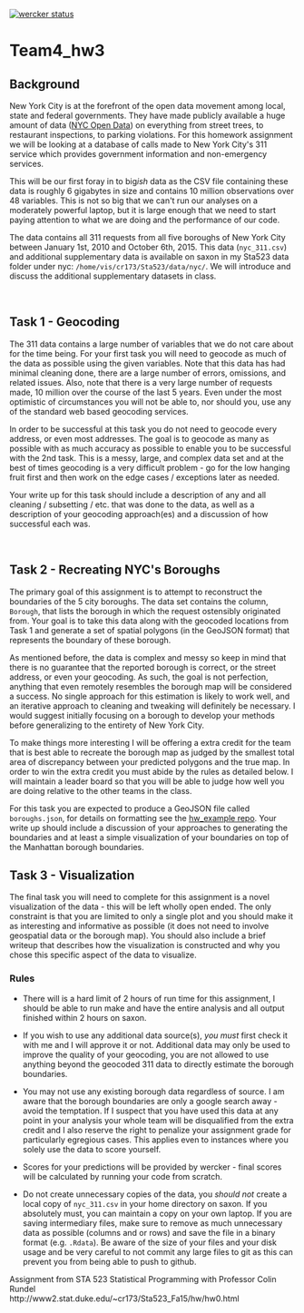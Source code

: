 [![wercker status](https://app.wercker.com/status/d3ae7543e67681e0dd9afcd7557a4fef/m "wercker status")](https://app.wercker.com/project/bykey/d3ae7543e67681e0dd9afcd7557a4fef)

# Team4_hw3

## Background

New York City is at the forefront of the open data movement among local, state and federal governments. They have made publicly available a huge amount of data ([NYC Open Data](https://nycopendata.socrata.com/)) on everything from street trees, to restaurant inspections, to parking violations. For this homework assignment we will be looking at a database of calls made to New York City's 311 service which provides government information and non-emergency services. 

This will be our first foray in to big*ish* data as the CSV file containing these data is roughly 6 gigabytes in size and contains 10 million observations over 48 variables. This is not so big that we can't run our analyses on a moderately powerful laptop, but it is large enough that we need to start paying attention to what we are doing and the performance of our code. 

The data contains all 311 requests from all five boroughs of New York City between January 1st, 2010 and October 6th, 2015. This data (`nyc_311.csv`) and additional supplementary data is available on saxon in my Sta523 data folder under nyc: `/home/vis/cr173/Sta523/data/nyc/`. We will introduce and discuss the additional supplementary datasets in class.

<br/>

## Task 1 - Geocoding

The 311 data contains a large number of variables that we do not care about for the time being. For your first task you will need to geocode as much of the data as possible using the given variables. Note that this data has had minimal cleaning done, there are a large number of errors, omissions, and related issues. Also, note that there is a very large number of requests made, 10 million over the course of the last 5 years. Even under the most optimistic of circumstances you will not be able to, nor should you, use any of the standard web based geocoding services.

In order to be successful at this task you do not need to geocode every address, or even most addresses. The goal is to geocode as many as possible with as much accuracy as possible to enable you to be successful with the 2nd task. This is a messy, large, and complex data set and at the best of times geocoding is a very difficult problem - go for the low hanging fruit first and then work on the edge cases / exceptions later as needed.

Your write up for this task should include a description of any and all cleaning / subsetting / etc. that was done to the data, as well as a description of your geocoding approach(es) and a discussion of how successful each was. 

<br/>

## Task 2 - Recreating NYC's Boroughs

The primary goal of this assignment is to attempt to reconstruct the boundaries of the 5 city boroughs. The data set contains the column, `Borough`, that lists the borough in which the request ostensibly originated from. Your goal is to take this data along with the geocoded locations from Task 1 and generate a set of spatial polygons (in the GeoJSON format) that represents the boundary of these borough.

As mentioned before, the data is complex and messy so keep in mind that there is no guarantee that the reported borough is correct, or the street address, or even your geocoding. As such, the goal is not perfection, anything that even remotely resembles the borough map will be considered a success. No single approach for this estimation is likely to work well, and an iterative approach to cleaning and tweaking will definitely be necessary. I would suggest initially focusing on a borough to develop your methods before generalizing to the entirety of New York City. 

To make things more interesting I will be offering a extra credit for the team that is best able to recreate the borough map as judged by the smallest total area of discrepancy between your predicted polygons and the true map. In order to win the extra credit you must abide by the rules as detailed below. I will maintain a leader board so that you will be able to judge how well you are doing relative to the other teams in the class.

For this task you are expected to produce a GeoJSON file called `boroughs.json`, for details on formatting see the [hw_example repo](https://github.com/Sta523-Fa15/TeamExample_hw3). Your write up should include a discussion of your approaches to generating the boundaries and at least a simple visualization of your boundaries on top of the Manhattan borough boundaries.


## Task 3 - Visualization

The final task you will need to complete for this assignment is a novel visualization of the data - this will be left wholly open ended. The only constraint is that you are limited to only a single plot and you should make it as interesting and informative as possible (it does not need to involve geospatial data or the borough map). You should also include a brief writeup that describes how the visualization is constructed and why you chose this specific aspect of the data to visualize.


### Rules

* There will is a hard limit of 2 hours of run time for this assignment, I should be able to run make and have the entire analysis and all output finished within 2 hours on saxon.

* If you wish to use any additional data source(s), *you must* first check it with me and I will approve it or not. Additional data may only be used to improve the quality of your geocoding, you are not allowed to use anything beyond the geocoded 311 data to directly estimate the borough boundaries.

* You may not use any existing borough data regardless of source. I am aware that the borough boundaries are only a google search away - avoid the temptation. If I suspect that you have used this data at any point in your analysis your whole team will be disqualified from the extra credit and I also reserve the right to penalize your assignment grade for particularly egregious cases. This applies even to instances where you solely use the data to score yourself.

* Scores for your predictions will be provided by wercker - final scores will be calculated by running your code from scratch.

* Do not create unnecessary copies of the data, you *should not* create a local copy of `nyc_311.csv` in your home directory on saxon. If you absolutely must, you can maintain a copy on your own laptop. If you are saving intermediary files, make sure to remove as much unnecessary data as possible (columns and or rows) and save the file in a binary format (e.g. `.Rdata`). Be aware of the size of your files and your disk usage and be very careful to not commit any large files to git as this can prevent you from being able to push to github.



<div style="text-align: left">
Assignment from STA 523 Statistical Programming with Professor Colin Rundel    
</div>   
<div style="text-align: left">
http://www2.stat.duke.edu/~cr173/Sta523_Fa15/hw/hw0.html 
</div>
